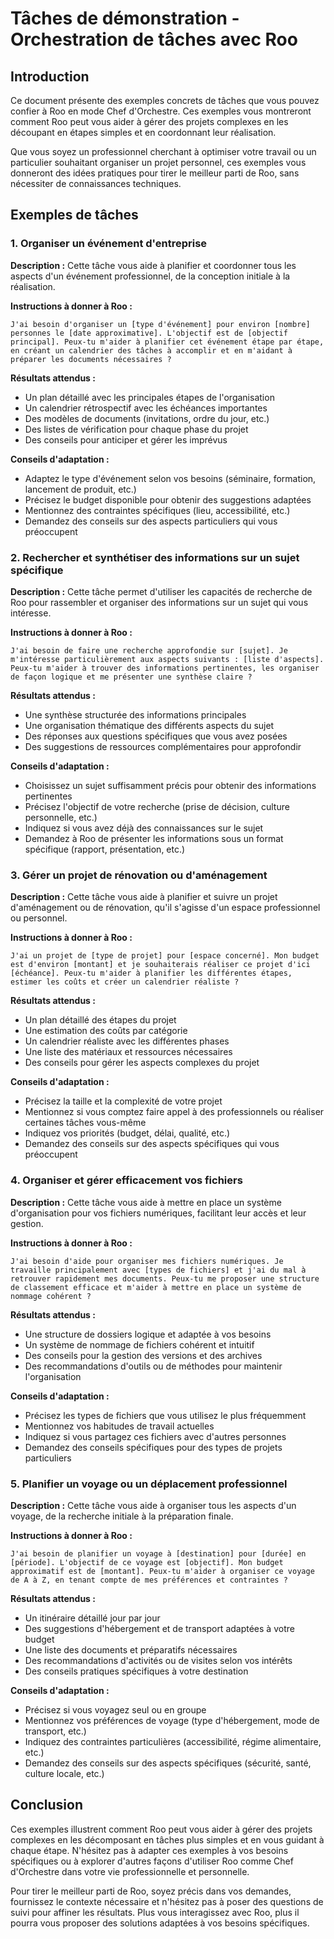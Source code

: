 # Tâches de démonstration - Orchestration de tâches avec Roo

## Introduction

Ce document présente des exemples concrets de tâches que vous pouvez confier à Roo en mode Chef d'Orchestre. Ces exemples vous montreront comment Roo peut vous aider à gérer des projets complexes en les découpant en étapes simples et en coordonnant leur réalisation.

Que vous soyez un professionnel cherchant à optimiser votre travail ou un particulier souhaitant organiser un projet personnel, ces exemples vous donneront des idées pratiques pour tirer le meilleur parti de Roo, sans nécessiter de connaissances techniques.

## Exemples de tâches

### 1. Organiser un événement d'entreprise

**Description :** Cette tâche vous aide à planifier et coordonner tous les aspects d'un événement professionnel, de la conception initiale à la réalisation.

**Instructions à donner à Roo :**
```
J'ai besoin d'organiser un [type d'événement] pour environ [nombre] personnes le [date approximative]. L'objectif est de [objectif principal]. Peux-tu m'aider à planifier cet événement étape par étape, en créant un calendrier des tâches à accomplir et en m'aidant à préparer les documents nécessaires ?
```

**Résultats attendus :**
- Un plan détaillé avec les principales étapes de l'organisation
- Un calendrier rétrospectif avec les échéances importantes
- Des modèles de documents (invitations, ordre du jour, etc.)
- Des listes de vérification pour chaque phase du projet
- Des conseils pour anticiper et gérer les imprévus

**Conseils d'adaptation :**
- Adaptez le type d'événement selon vos besoins (séminaire, formation, lancement de produit, etc.)
- Précisez le budget disponible pour obtenir des suggestions adaptées
- Mentionnez des contraintes spécifiques (lieu, accessibilité, etc.)
- Demandez des conseils sur des aspects particuliers qui vous préoccupent

### 2. Rechercher et synthétiser des informations sur un sujet spécifique

**Description :** Cette tâche permet d'utiliser les capacités de recherche de Roo pour rassembler et organiser des informations sur un sujet qui vous intéresse.

**Instructions à donner à Roo :**
```
J'ai besoin de faire une recherche approfondie sur [sujet]. Je m'intéresse particulièrement aux aspects suivants : [liste d'aspects]. Peux-tu m'aider à trouver des informations pertinentes, les organiser de façon logique et me présenter une synthèse claire ?
```

**Résultats attendus :**
- Une synthèse structurée des informations principales
- Une organisation thématique des différents aspects du sujet
- Des réponses aux questions spécifiques que vous avez posées
- Des suggestions de ressources complémentaires pour approfondir

**Conseils d'adaptation :**
- Choisissez un sujet suffisamment précis pour obtenir des informations pertinentes
- Précisez l'objectif de votre recherche (prise de décision, culture personnelle, etc.)
- Indiquez si vous avez déjà des connaissances sur le sujet
- Demandez à Roo de présenter les informations sous un format spécifique (rapport, présentation, etc.)

### 3. Gérer un projet de rénovation ou d'aménagement

**Description :** Cette tâche vous aide à planifier et suivre un projet d'aménagement ou de rénovation, qu'il s'agisse d'un espace professionnel ou personnel.

**Instructions à donner à Roo :**
```
J'ai un projet de [type de projet] pour [espace concerné]. Mon budget est d'environ [montant] et je souhaiterais réaliser ce projet d'ici [échéance]. Peux-tu m'aider à planifier les différentes étapes, estimer les coûts et créer un calendrier réaliste ?
```

**Résultats attendus :**
- Un plan détaillé des étapes du projet
- Une estimation des coûts par catégorie
- Un calendrier réaliste avec les différentes phases
- Une liste des matériaux et ressources nécessaires
- Des conseils pour gérer les aspects complexes du projet

**Conseils d'adaptation :**
- Précisez la taille et la complexité de votre projet
- Mentionnez si vous comptez faire appel à des professionnels ou réaliser certaines tâches vous-même
- Indiquez vos priorités (budget, délai, qualité, etc.)
- Demandez des conseils sur des aspects spécifiques qui vous préoccupent

### 4. Organiser et gérer efficacement vos fichiers

**Description :** Cette tâche vous aide à mettre en place un système d'organisation pour vos fichiers numériques, facilitant leur accès et leur gestion.

**Instructions à donner à Roo :**
```
J'ai besoin d'aide pour organiser mes fichiers numériques. Je travaille principalement avec [types de fichiers] et j'ai du mal à retrouver rapidement mes documents. Peux-tu me proposer une structure de classement efficace et m'aider à mettre en place un système de nommage cohérent ?
```

**Résultats attendus :**
- Une structure de dossiers logique et adaptée à vos besoins
- Un système de nommage de fichiers cohérent et intuitif
- Des conseils pour la gestion des versions et des archives
- Des recommandations d'outils ou de méthodes pour maintenir l'organisation

**Conseils d'adaptation :**
- Précisez les types de fichiers que vous utilisez le plus fréquemment
- Mentionnez vos habitudes de travail actuelles
- Indiquez si vous partagez ces fichiers avec d'autres personnes
- Demandez des conseils spécifiques pour des types de projets particuliers

### 5. Planifier un voyage ou un déplacement professionnel

**Description :** Cette tâche vous aide à organiser tous les aspects d'un voyage, de la recherche initiale à la préparation finale.

**Instructions à donner à Roo :**
```
J'ai besoin de planifier un voyage à [destination] pour [durée] en [période]. L'objectif de ce voyage est [objectif]. Mon budget approximatif est de [montant]. Peux-tu m'aider à organiser ce voyage de A à Z, en tenant compte de mes préférences et contraintes ?
```

**Résultats attendus :**
- Un itinéraire détaillé jour par jour
- Des suggestions d'hébergement et de transport adaptées à votre budget
- Une liste des documents et préparatifs nécessaires
- Des recommandations d'activités ou de visites selon vos intérêts
- Des conseils pratiques spécifiques à votre destination

**Conseils d'adaptation :**
- Précisez si vous voyagez seul ou en groupe
- Mentionnez vos préférences de voyage (type d'hébergement, mode de transport, etc.)
- Indiquez des contraintes particulières (accessibilité, régime alimentaire, etc.)
- Demandez des conseils sur des aspects spécifiques (sécurité, santé, culture locale, etc.)

## Conclusion

Ces exemples illustrent comment Roo peut vous aider à gérer des projets complexes en les décomposant en tâches plus simples et en vous guidant à chaque étape. N'hésitez pas à adapter ces exemples à vos besoins spécifiques ou à explorer d'autres façons d'utiliser Roo comme Chef d'Orchestre dans votre vie professionnelle et personnelle.

Pour tirer le meilleur parti de Roo, soyez précis dans vos demandes, fournissez le contexte nécessaire et n'hésitez pas à poser des questions de suivi pour affiner les résultats. Plus vous interagissez avec Roo, plus il pourra vous proposer des solutions adaptées à vos besoins spécifiques.